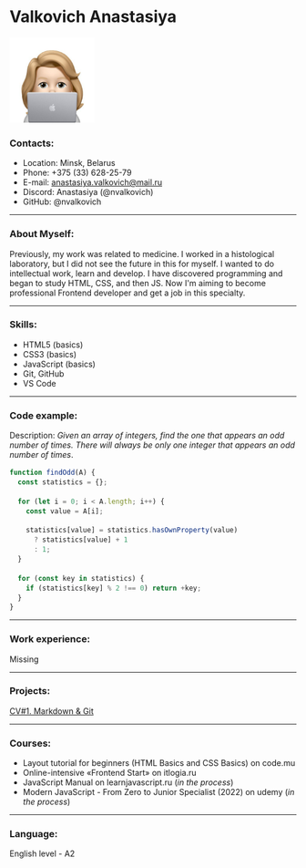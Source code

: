 # Valkovich Anastasiya

<img src="avatar.jpg" alt="avatar" width="150"/>

### Contacts:
* Location: Minsk, Belarus
* Phone: +375 (33) 628-25-79
* E-mail: anastasiya.valkovich@mail.ru
* Discord: Anastasiya (@nvalkovich)
* GitHub: @nvalkovich

----
### About Myself:
Previously, my work was related to medicine. I worked in a histological laboratory, but I did not see the future in this for myself. I wanted to do intellectual work, learn and develop. I have discovered programming and began to study HTML, CSS, and then JS. Now I'm aiming to become professional Frontend developer and get a job in this specialty.

---
### Skills:
* HTML5 (basics)
* CSS3 (basics)
* JavaScript (basics)
* Git, GitHub
* VS Code

---
### Code example:
Description:
*Given an array of integers, find the one that appears an odd number of times.
There will always be only one integer that appears an odd number of times*.

```javascript
function findOdd(A) {
  const statistics = {};

  for (let i = 0; i < A.length; i++) {
    const value = A[i];

    statistics[value] = statistics.hasOwnProperty(value)
      ? statistics[value] + 1
      : 1;
  }

  for (const key in statistics) {
    if (statistics[key] % 2 !== 0) return +key;
  }
}
```
---
### Work experience:
Missing 

---
### Projects:
[CV#1. Markdown & Git](https://github.com/nvalkovich/rsschool-cv)

--- 
### Courses:
* Layout tutorial for beginners (HTML Basics and CSS Basics) on code.mu 
* Onlinе-intensive «Frontend Start» on itlogia.ru 
* JavaScript Manual on learnjavascript.ru (*in the process*)
* Modern JavaScript - From Zero to Junior Specialist (2022) on udemy (*in the process*)

--- 
### Language:
English level - A2

